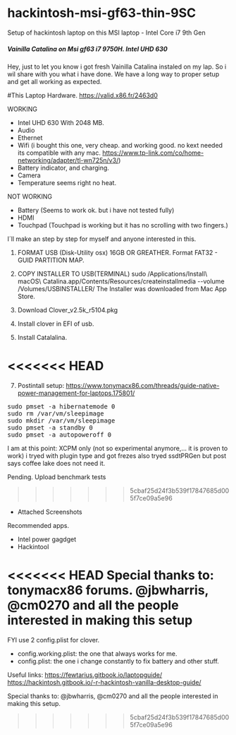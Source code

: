 # hackintosh-msi-gf63-thin-9SC
Setup of hackintosh laptop on this MSI laptop - Intel Core i7 9th Gen

<h5>Vainilla Catalina on Msi gf63 i7 9750H. Intel UHD 630 </h5>

Hey, just to let you know i got fresh Vainilla Catalina instaled on my lap.
So i wil share with you what i have done. We have a long way to proper setup
and get all working as expected.

#This Laptop Hardware.
https://valid.x86.fr/2463d0

WORKING
- Intel UHD 630 With 2048 MB.
- Audio
- Ethernet
- Wifi (i bought this one, very cheap. and working good. no kext needed its
  compatible with any mac. https://www.tp-link.com/co/home-networking/adapter/tl-wn725n/v3/)
- Battery indicator, and charging.
- Camera
- Temperature seems right no heat.

NOT WORKING
- Battery (Seems to work ok. but i have not tested fully)
- HDMI
- Touchpad (Touchpad is working but it has no scrolling with two fingers.)

I´ll make an step by step for myself and anyone interested in this.

1. FORMAT USB (Disk-Utility osx) 16GB OR GREATHER.
   Format FAT32 - GUID PARTITION MAP.

2. COPY INSTALLER TO USB(TERMINAL)
   sudo /Applications/Install\ macOS\ Catalina.app/Contents/Resources/createinstallmedia --volume /Volumes/USBINSTALLER/
   The Installer was downloaded from Mac App Store.

3. Download Clover_v2.5k_r5104.pkg

4. Install clover in EFI of usb.

6. Install Catalalina.

<<<<<<< HEAD
=======
7. Postintall setup: https://www.tonymacx86.com/threads/guide-native-power-management-for-laptops.175801/
<pre>
sudo pmset -a hibernatemode 0
sudo rm /var/vm/sleepimage
sudo mkdir /var/vm/sleepimage
sudo pmset -a standby 0
sudo pmset -a autopoweroff 0
</pre>

I am at this point: XCPM only (not so experimental anymore,... it is proven to work)
i tryed with plugin type and got frezes also tryed ssdtPRGen but post says
coffee lake does not need it.

Pending.
Upload benchmark tests

>>>>>>> 5cbaf25d24f3b539f17847685d005f7ce09a5e96
- Attached
Screenshots

Recommended apps.
- Intel power gagdget
- Hackintool

<<<<<<< HEAD
Special thanks to: tonymacx86 forums.
@jbwharris, @cm0270 and all the people interested in making this setup
=======
FYI use 2 config.plist for clover.<br>
- config.working.plist: the one that always works for me.<br>
- config.plist: the one i change constantly to fix battery and other stuff.

Useful links: 
https://fewtarius.gitbook.io/laptopguide/
https://hackintosh.gitbook.io/-r-hackintosh-vanilla-desktop-guide/

Special thanks to: @jbwharris, @cm0270 and all the people interested in making this setup.
>>>>>>> 5cbaf25d24f3b539f17847685d005f7ce09a5e96
